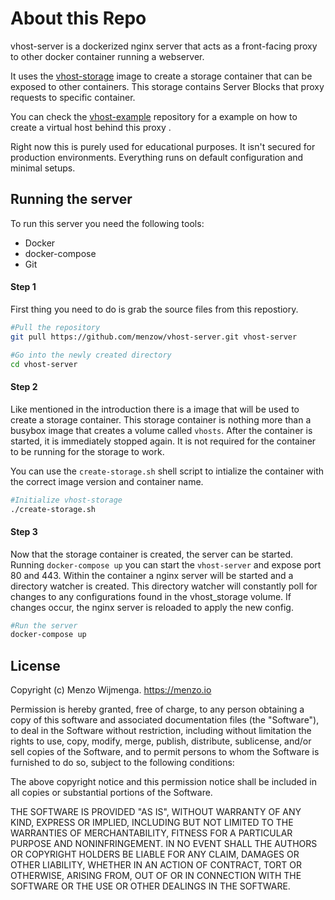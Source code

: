 # About this Repo

vhost-server is a dockerized nginx server that acts as a front-facing proxy to other docker container running a webserver.

It uses the [vhost-storage](https://github.com/menzow/vhost-storage) image to create a storage container that can be exposed to other containers. This storage contains Server Blocks that proxy requests to specific container.

You can check the [vhost-example](https://github.com/menzow/vhost-example) repository for a example on how to create a virtual host behind this proxy .

Right now this is purely used for educational purposes. It isn't secured for production environments. Everything runs on default configuration and minimal setups.


## Running the server

To run this server you need the following tools:
* Docker
* docker-compose
* Git


#### Step 1
First thing you need to do is grab the source files from this repostiory.
```sh
#Pull the repository
git pull https://github.com/menzow/vhost-server.git vhost-server

#Go into the newly created directory
cd vhost-server
```


#### Step 2
Like mentioned in the introduction there is a image that will be used to create a storage container. This storage container is nothing more than a busybox image that creates a volume called `vhosts`. After the container is started, it is immediately stopped again. It is not required for the container to be running for the storage to work.

You can use the `create-storage.sh` shell script to intialize the container with the correct image version and container name.

```sh
#Initialize vhost-storage
./create-storage.sh
```

#### Step 3

Now that the storage container is created, the server can be started. Running `docker-compose up` you can start the `vhost-server` and expose port 80 and 443. Within the container a nginx server will be started and a directory watcher is created. This directory watcher will constantly poll for changes to any configurations found in the vhost_storage volume. If changes occur, the nginx server is reloaded to apply the new config.

```sh
#Run the server
docker-compose up
```


## License

Copyright (c) Menzo Wijmenga. https://menzo.io

Permission is hereby granted, free of charge, to any person obtaining a copy
of this software and associated documentation files (the "Software"), to deal
in the Software without restriction, including without limitation the rights
to use, copy, modify, merge, publish, distribute, sublicense, and/or sell
copies of the Software, and to permit persons to whom the Software is
furnished to do so, subject to the following conditions:

The above copyright notice and this permission notice shall be included in
all copies or substantial portions of the Software.

THE SOFTWARE IS PROVIDED "AS IS", WITHOUT WARRANTY OF ANY KIND, EXPRESS OR
IMPLIED, INCLUDING BUT NOT LIMITED TO THE WARRANTIES OF MERCHANTABILITY,
FITNESS FOR A PARTICULAR PURPOSE AND NONINFRINGEMENT. IN NO EVENT SHALL THE
AUTHORS OR COPYRIGHT HOLDERS BE LIABLE FOR ANY CLAIM, DAMAGES OR OTHER
LIABILITY, WHETHER IN AN ACTION OF CONTRACT, TORT OR OTHERWISE, ARISING FROM,
OUT OF OR IN CONNECTION WITH THE SOFTWARE OR THE USE OR OTHER DEALINGS IN
THE SOFTWARE.
